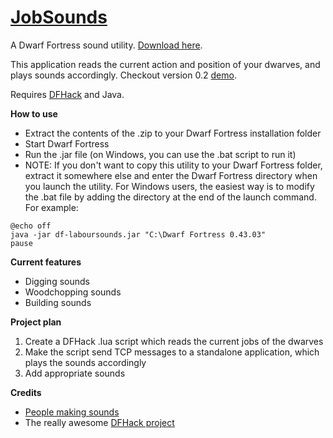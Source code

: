 # [JobSounds](https://github.com/birgersp/df-jobsounds)

A Dwarf Fortress sound utility. [Download here](https://github.com/birgersp/df-jobsounds/releases).

This application reads the current action and position of your dwarves, and plays sounds accordingly. Checkout version 0.2 [demo](https://youtu.be/qeYIK1y-UcQ).

Requires [DFHack](http://www.bay12forums.com/smf/index.php?topic=139553) and Java.

**How to use**
* Extract the contents of the .zip to your Dwarf Fortress installation folder
* Start Dwarf Fortress
* Run the .jar file (on Windows, you can use the .bat script to run it)
* NOTE: If you don't want to copy this utility to your Dwarf Fortress folder, extract it somewhere else and enter the Dwarf Fortress directory when you launch the utility.
For Windows users, the easiest way is to modify the .bat file by adding the directory at the end of the launch command. For example:

```
@echo off
java -jar df-laboursounds.jar "C:\Dwarf Fortress 0.43.03"
pause
```

**Current features**
* Digging sounds
* Woodchopping sounds
* Building sounds

**Project plan**
1. Create a DFHack .lua script which reads the current jobs of the dwarves
2. Make the script send TCP messages to a standalone application, which plays the sounds accordingly
3. Add appropriate sounds

**Credits**
* [People making sounds](https://github.com/birgersp/df-jobsounds-bin)
* The really awesome [DFHack project](https://github.com/DFHack)
